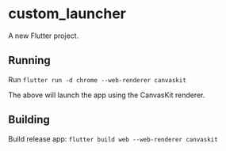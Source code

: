 # custom_launcher

A new Flutter project.

## Running

Run `flutter run -d chrome --web-renderer canvaskit`

The above will launch the app using the CanvasKit renderer.

## Building

Build release app: `flutter build web --web-renderer canvaskit`
